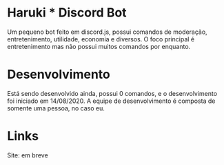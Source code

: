 # Haruki * Discord Bot

Um pequeno bot feito em discord.js, possui comandos de moderação, entretenimento, utilidade, economia e diversos. O foco principal é entretenimento mas não possui muitos comandos por enquanto.

# Desenvolvimento

Está sendo desenvolvido ainda, possui 0 comandos, e o desenvolvimento foi iniciado em 14/08/2020. A equipe de desenvolvimento é composta de somente uma pessoa, no caso eu.

# Links

Site: em breve